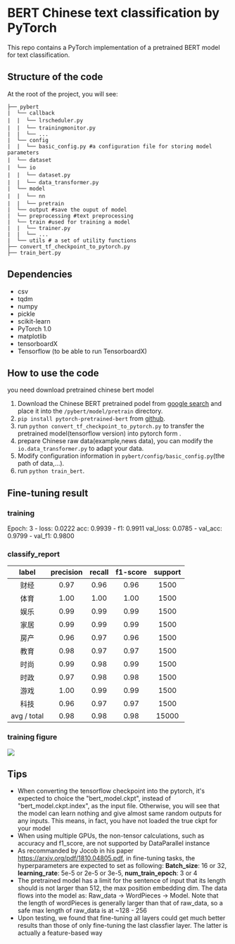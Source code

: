 # BERT Chinese text classification by PyTorch

This repo contains a PyTorch implementation of a pretrained BERT model  for text classification.

## Structure of the code

At the root of the project, you will see:

```text
├── pybert
|  └── callback
|  |  └── lrscheduler.py　　
|  |  └── trainingmonitor.py　
|  |  └── ...
|  └── config
|  |  └── basic_config.py #a configuration file for storing model parameters
|  └── dataset　　　
|  └── io　　　　
|  |  └── dataset.py　　
|  |  └── data_transformer.py　　
|  └── model
|  |  └── nn　
|  |  └── pretrain　
|  └── output #save the ouput of model
|  └── preprocessing #text preprocessing 
|  └── train #used for training a model
|  |  └── trainer.py 
|  |  └── ...
|  └── utils # a set of utility functions
├── convert_tf_checkpoint_to_pytorch.py
├── train_bert.py
```
## Dependencies

- csv
- tqdm
- numpy
- pickle
- scikit-learn
- PyTorch 1.0
- matplotlib
- tensorboardX
- Tensorflow (to be able to run TensorboardX)

## How to use the code

you need download pretrained chinese bert model

1. Download the Chinese BERT pretrained podel from [google search](https://storage.googleapis.com/bert_models/2018_11_03/chinese_L-12_H-768_A-12.zip) and place it into the `/pybert/model/pretrain` directory.
2. `pip install pytorch-pretrained-bert` from [github](https://github.com/huggingface/pytorch-pretrained-BERT).
3. run `python convert_tf_checkpoint_to_pytorch.py` to transfer the pretrained model(tensorflow version)  into pytorch form .
4. prepare Chinese raw data(example,news data), you can modify the `io.data_transformer.py` to adapt your data.
5. Modify configuration information in `pybert/config/basic_config.py`(the path of data,...).
6. run `python train_bert`.

## Fine-tuning result

### training 

Epoch: 3 - loss: 0.0222 acc: 0.9939 - f1: 0.9911 val_loss: 0.0785 - val_acc: 0.9799 - val_f1: 0.9800

### classify_report

|    label    | precision | recall | f1-score | support |
| :---------: | :-------: | :----: | :------: | :-----: |
|     财经      |   0.97    |  0.96  |   0.96   |  1500   |
|     体育      |   1.00    |  1.00  |   1.00   |  1500   |
|     娱乐      |   0.99    |  0.99  |   0.99   |  1500   |
|     家居      |   0.99    |  0.99  |   0.99   |  1500   |
|     房产      |   0.96    |  0.97  |   0.96   |  1500   |
|     教育      |   0.98    |  0.97  |   0.97   |  1500   |
|     时尚      |   0.99    |  0.98  |   0.99   |  1500   |
|     时政      |   0.97    |  0.98  |   0.98   |  1500   |
|     游戏      |   1.00    |  0.99  |   0.99   |  1500   |
|     科技      |   0.96    |  0.97  |   0.97   |  1500   |
| avg / total |   0.98    |  0.98  |   0.98   |  15000  |

### training figure

![]( https://lonepatient-1257945978.cos.ap-chengdu.myqcloud.com/20190214204557.PNG)

## Tips

- When converting the tensorflow checkpoint into the pytorch, it's expected to choice the "bert_model.ckpt", instead of "bert_model.ckpt.index", as the input file. Otherwise, you will see that the model can learn nothing and give almost same random outputs for any inputs. This means, in fact, you have not loaded the true ckpt for your model
- When using multiple GPUs, the non-tensor calculations, such as accuracy and f1_score, are not supported by DataParallel instance
- As recommanded by Jocob in his paper <url>https://arxiv.org/pdf/1810.04805.pdf<url/>, in fine-tuning tasks, the hyperparameters are expected to set as following: **Batch_size**: 16 or 32, **learning_rate**: 5e-5 or 2e-5 or 3e-5, **num_train_epoch**: 3 or 4
- The pretrained model has a limit for the sentence of input that its length should is not larger than 512, the max position embedding dim. The data flows into the model as: Raw_data -> WordPieces -> Model. Note that the length of wordPieces is generally larger than that of raw_data, so a safe max length of raw_data is at ~128 - 256 
- Upon testing, we found that fine-tuning all layers could get much better results than those of only fine-tuning the last classfier layer. The latter is actually a feature-based way 
